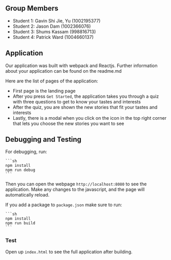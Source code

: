 ## Group Members
- Student 1: Gavin Shi Jie, Yu (1002195377)
- Student 2: Jason Dam (1002366076)
- Student 3: Shums Kassam (998816713)
- Student 4: Patrick Ward (1004660137)

## Application

Our application was built with webpack and Reactjs. Further information about your application can be found on the readme.md

Here are the list of pages of the application:
- First page is the landing page
- After you press `Get Started`, the application takes you through a quiz with three questions to get to know your tastes and interests
- After the quiz, you are shown the new stories that fit your tastes and interests
- Lastly, there is a modal when you click on the icon in the top right corner that lets you choose the new stories you want to see

## Debugging and Testing

For debugging, run:

    ```sh
    npm install
    npm run debug
    ```

Then you can open the webpage `http://localhost:8080` to see the application. Make any changes to the javascript, and the page will automatically reload.

If you add a package to `package.json` make sure to run:

    ```sh
    npm install
    npm run build
    ```

### Test

Open up `index.html` to see the full application after building.
